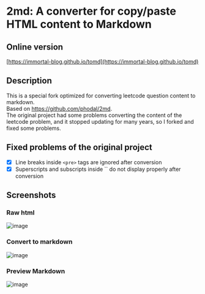 # 2md: A converter for copy/paste HTML content to Markdown
## Online version
[https://immortal-blog.github.io/tomd](https://immortal-blog.github.io/tomd)
## Description
This is a special fork optimized for converting leetcode question content to markdown.  
Based on https://github.com/phodal/2md.   
The original project had some problems converting the content of the leetcode problem, and it stopped updating for many years, so I forked and fixed some problems.
## Fixed problems of the original project
- [x] Line breaks inside `<pre>` tags are ignored after conversion
- [x] Superscripts and subscripts inside `` do not display properly after conversion
## Screenshots
### Raw html
![image](https://user-images.githubusercontent.com/17811951/183224418-80c4b563-d177-46d7-aec7-53fb253dcdd6.png)
### Convert to markdown
![image](https://user-images.githubusercontent.com/17811951/183227691-86caf431-178b-4d72-8f6b-02ff8199e1c1.png)
### Preview Markdown
![image](https://user-images.githubusercontent.com/17811951/183227712-d7a0325a-d39c-4cce-9472-1f06fe363d62.png)
